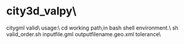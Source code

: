 # city3d_valpy\\
citygml valid\\
usage:\\
    cd working path,in bash shell environment.\\
    sh valid_order.sh inputfile.gml outputfilename.geo.xml tolerance\\
